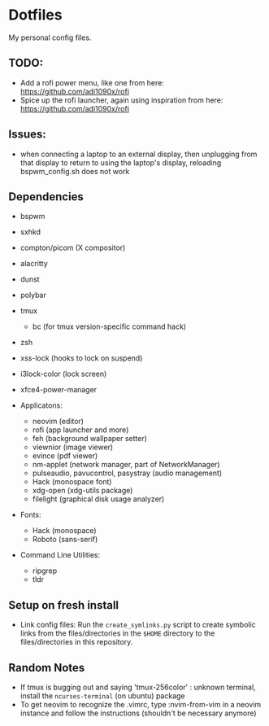 # Dotfiles

My personal config files.

## TODO:

- Add a rofi power menu, like one from here: https://github.com/adi1090x/rofi 
- Spice up the rofi launcher, again using inspiration from here: https://github.com/adi1090x/rofi 

## Issues:

- when connecting a laptop to an external display, then unplugging from that display to return to using the laptop's display, reloading bspwm_config.sh does not work

## Dependencies

- bspwm
- sxhkd
- compton/picom (X compositor)
- alacritty
- dunst
- polybar
- tmux
    - bc (for tmux version-specific command hack)
- zsh
- xss-lock (hooks to lock on suspend)
- i3lock-color (lock screen)
- xfce4-power-manager

- Applicatons:
    - neovim (editor)
    - rofi (app launcher and more)
    - feh (background wallpaper setter)
    - viewnior (image viewer)
    - evince (pdf viewer)
    - nm-applet (network manager, part of NetworkManager)
    - pulseaudio, pavucontrol, pasystray (audio management)
    - Hack (monospace font)
    - xdg-open (xdg-utils package)
    - filelight (graphical disk usage analyzer)

- Fonts:
    - Hack (monospace)
    - Roboto (sans-serif)

- Command Line Utilities:
    - ripgrep
    - tldr

## Setup on fresh install

- Link config files: Run the `create_symlinks.py` script to create symbolic links from the files/directories in the `$HOME` directory to the files/directories in this repository.

## Random Notes

- If tmux is bugging out and saying 'tmux-256color' : unknown terminal, install the `ncurses-terminal` (on ubuntu) package
- To get neovim to recognize the .vimrc, type :nvim-from-vim in a neovim instance and follow the instructions (shouldn't be necessary anymore)
